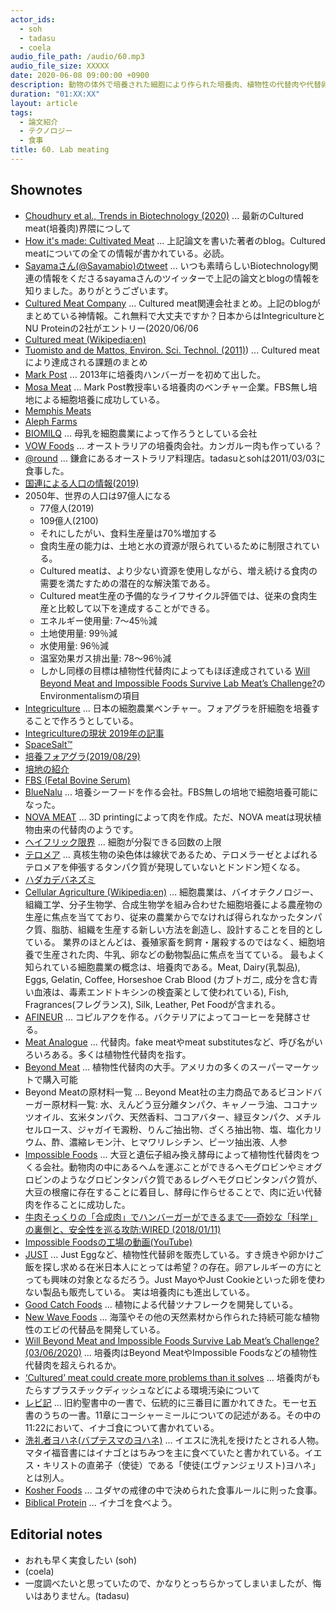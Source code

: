 ```yaml
---
actor_ids:
  - soh
  - tadasu
  - coela
audio_file_path: /audio/60.mp3
audio_file_size: XXXXX
date: 2020-06-08 09:00:00 +0900
description: 動物の体外で培養された細胞により作られた培養肉、植物性の代替肉や代替卵、旧約聖書とイナゴ食について話しました。
duration: "01:XX:XX"
layout: article
tags:
  - 論文紹介
  - テクノロジー
  - 食事
title: 60. Lab meating
---
```


## Shownotes
- [Choudhury et al., Trends in Biotechnology (2020)](https://www.cell.com/trends/biotechnology/fulltext/S0167-7799(20)30056-1) ... 最新のCultured meat(培養肉)界隈につして
- [How it's made: Cultivated Meat](http://elliotswartz.com/cellbasedmeat/cleanmeat301) ... 上記論文を書いた著者のblog。Cultured meatについての全ての情報が書かれている。必読。
- [Sayamaさん(@Sayamabio)のtweet](https://twitter.com/Sayamabio/status/1260721832430198784) ... いつも素晴らしいBiotechnology関連の情報をくださるsayamaさんのツイッターで上記の論文とblogの情報を知りました。ありがとうございます。
- [Cultured Meat Company](https://docs.google.com/spreadsheets/d/1JUMBfHa2E4MgX7EVt5SVrSTqP2JKKwZVELYIf8wMmI0/edit#gid=698328806) ... Cultured meat関連会社まとめ。上記のblogがまとめている神情報。これ無料で大丈夫ですか？日本からはIntegricultureとNU Proteinの2社がエントリー(2020/06/06
- [Cultured meat (Wikipedia:en)](https://en.wikipedia.org/wiki/Cultured_meat)
- [Tuomisto and de Mattos, Environ. Sci. Technol. (2011)](https://pubs.acs.org/doi/10.1021/es200130u)) ... Cultured meatにより達成される課題のまとめ
- [Mark Post](https://en.wikipedia.org/wiki/Mark_Post) ... 2013年に培養肉ハンバーガーを初めて出した。
- [Mosa Meat](https://www.mosameat.com/) ... Mark Post教授率いる培養肉のベンチャー企業。FBS無し培地による細胞培養に成功している。
- [Memphis Meats](https://www.memphismeats.com/)
- [Aleph Farms](https://aleph-farms.com/)
- [BIOMILQ](https://www.biomilq.com/) ... 母乳を細胞農業によって作ろうとしている会社
- [VOW Foods](https://www.vowfood.com/) ... オーストラリアの培養肉会社。カンガルー肉も作っている？
- [@round](http://around-kamakura.com/) ... 鎌倉にあるオーストラリア料理店。tadasuとsohは2011/03/03に食事した。
- [国連による人口の情報(2019)](https://population.un.org/wpp/Publications/Files/WPP2019_Highlights.pdf)
- 2050年、世界の人口は97億人になる
  - 77億人(2019)
  - 109億人(2100)
  - それにしたがい、食料生産量は70%増加する
  - 食肉生産の能力は、土地と水の資源が限られているために制限されている。
  - Cultured meatは、より少ない資源を使用しながら、増え続ける食肉の需要を満たすための潜在的な解決策である。
  - Cultured meat生産の予備的なライフサイクル評価では、従来の食肉生産と比較して以下を達成することができる。
  - エネルギー使用量: 7～45％減
  - 土地使用量: 99％減
  - 水使用量: 96％減
  - 温室効果ガス排出量: 78～96％減
  - しかし同様の目標は植物性代替肉によってもほぼ達成されている [Will Beyond Meat and Impossible Foods Survive Lab Meat’s Challenge?](https://www.fool.com/investing/2020/03/06/will-beyond-meat-and-impossible-foods-survive-lab.aspx)のEnvironmentalismの項目
- [Integriculture](https://jp.techcrunch.com/2018/05/25/integriculture-fundraising/) ... 日本の細胞農業ベンチャー。フォアグラを肝細胞を培養することで作ろうとしている。
- [Integricultureの現状 2019年の記事](https://thespoon.tech/japanese-startup-integriculture-will-sell-cultured-foie-gras-by-2021-and-teach-you-to-make-it-at-home/)
- [SpaceSalt™](https://integriculture.jp/news/251/)
- [培養フォアグラ(2019/08/29)](https://integriculture.jp/news/294/)
- [培地の紹介](https://www.sigmaaldrich.com/content/dam/sigma-aldrich/docs/SAJ/Brochure/1/j_recipeccmediumguide.pdf)
- [FBS (Fetal Bovine Serum)](https://www.thermofisher.com/us/en/home/references/gibco-cell-culture-basics/cell-culture-environment/culture-media/fbs-basics.html)
- [BlueNalu](https://www.bluenalu.com/) ... 培養シーフードを作る会社。FBS無しの培地で細胞培養可能になった。
- [NOVA MEAT](https://www.novameat.com/) ... 3D printingによって肉を作成。ただ、NOVA meatは現状植物由来の代替肉のようです。
- [ヘイフリック限界](https://ja.wikipedia.org/wiki/%E3%83%98%E3%82%A4%E3%83%95%E3%83%AA%E3%83%83%E3%82%AF%E9%99%90%E7%95%8C) ... 細胞が分裂できる回数の上限
- [テロメア](https://ja.wikipedia.org/wiki/%E3%83%86%E3%83%AD%E3%83%A1%E3%82%A2) ... 真核生物の染色体は線状であるため、テロメラーゼとよばれるテロメアを伸張するタンパク質が発現していないとドンドン短くなる。
- [ハダカデバネズミ](https://ja.wikipedia.org/wiki/%E3%83%8F%E3%83%80%E3%82%AB%E3%83%87%E3%83%90%E3%83%8D%E3%82%BA%E3%83%9F)
- [Cellular Agriculture (Wikipedia:en)](https://en.wikipedia.org/wiki/Cellular_agriculture) ... 細胞農業は、バイオテクノロジー、組織工学、分子生物学、合成生物学を組み合わせた細胞培養による農産物の生産に焦点を当てており、従来の農業からでなければ得られなかったタンパク質、脂肪、組織を生産する新しい方法を創造し、設計することを目的としている。 業界のほとんどは、養殖家畜を飼育・屠殺するのではなく、細胞培養で生産された肉、牛乳、卵などの動物製品に焦点を当てている。 最もよく知られている細胞農業の概念は、培養肉である。Meat, Dairy(乳製品), Eggs, Gelatin, Coffee, Horseshoe Crab Blood	(カブトガニ, 成分を含む青い血液は、毒素エンドトキシンの検査薬として使われている), Fish, Fragrances(フレグランス), Silk, Leather, Pet Foodが含まれる。
- [AFINEUR](https://www.afineur.com/) ... コピルアクを作る。バクテリアによってコーヒーを発酵させる。
- [Meat Analogue](https://en.wikipedia.org/wiki/Meat_analogue) ... 代替肉。fake meatやmeat substitutesなど、呼び名がいろいろある。多くは植物性代替肉を指す。
- [Beyond Meat](https://www.beyondmeat.com/) ... 植物性代替肉の大手。アメリカの多くのスーパーマーケットで購入可能
- Beyond Meatの原材料一覧 ... Beyond Meat社の主力商品であるビヨンドバーガー原材料一覧: 水、えんどう豆分離タンパク、キャノーラ油、ココナッツオイル、玄米タンパク、天然香料、ココアバター、緑豆タンパク、メチルセルロース、ジャガイモ澱粉、りんご抽出物、ざくろ抽出物、塩、塩化カリウム、酢、濃縮レモン汁、ヒマワリレシチン、ビーツ抽出液、人参
- [Impossible Foods](https://impossiblefoods.com/) ... 大豆と遺伝子組み換え酵母によって植物性代替肉をつくる会社。動物肉の中にあるヘムを運ぶことができるヘモグロビンやミオグロビンのようなグロビンタンパク質であるレグヘモグロビンタンパク質が、大豆の根瘤に存在することに着目し、酵母に作らせることで、肉に近い代替肉を作ることに成功した。
- [牛肉そっくりの「合成肉」でハンバーガーができるまで──奇妙な「科学」の裏側と、安全性を巡る攻防:WIRED (2018/01/11)](https://wired.jp/2018/01/11/the-impossible-burger)
- [Impossible Foodsの工場の動画(YouTube)](https://www.youtube.com/watch?v=n6U4H8WC9jg)
- [JUST](https://www.ju.st/) ... Just Eggなど、植物性代替卵を販売している。すき焼きや卵かけご飯を探し求める在米日本人にとっては希望？の存在。卵アレルギーの方にとっても興味の対象となるだろう。Just MayoやJust Cookieといった卵を使わない製品も販売している。 実は培養肉にも進出している。
- [Good Catch Foods](https://goodcatchfoods.com/) ... 植物による代替ツナフレークを開発している。
- [New Wave Foods](https://www.newwavefoods.com/) ... 海藻やその他の天然素材から作られた持続可能な植物性のエビの代替品を開発している。
- [Will Beyond Meat and Impossible Foods Survive Lab Meat’s Challenge? (03/06/2020)](https://www.fool.com/investing/2020/03/06/will-beyond-meat-and-impossible-foods-survive-lab.aspx) ... 培養肉はBeyond MeatやImpossible Foodsなどの植物性代替肉を超えられるか。
- [‘Cultured’ meat could create more problems than it solves](https://theconversation.com/cultured-meat-could-create-more-problems-than-it-solves-127702) ... 培養肉がもたらすプラスチックディッシュなどによる環境汚染について
- [レビ記](https://ja.wikipedia.org/wiki/%E3%83%AC%E3%83%93%E8%A8%98) ... 旧約聖書中の一書で、伝統的に三番目に置かれてきた。モーセ五書のうちの一書。11章にコーシャーミールについての記述がある。その中の11:22において、イナゴ食について書かれている。
- [洗礼者ヨハネ(バプテスマのヨハネ)](https://ja.wikipedia.org/wiki/%E6%B4%97%E7%A4%BC%E8%80%85%E3%83%A8%E3%83%8F%E3%83%8D) ... イエスに洗礼を授けたとされる人物。マタイ福音書にはイナゴとはちみつを主に食べていたと書かれている。イエス・キリストの直弟子（使徒）である「使徒(エヴァンジェリスト)ヨハネ」とは別人。
- [Kosher Foods](https://en.wikipedia.org/wiki/Kosher_foods) ... ユダヤの戒律の中で決められた食事ルールに則った食事。
- [Biblical Protein](https://biblicalprotein.com/) ... イナゴを食べよう。

## Editorial notes
- おれも早く実食したい (soh)
- (coela)
- 一度調べたいと思っていたので、かなりとっちらかってしまいましたが、悔いはありません。(tadasu)
